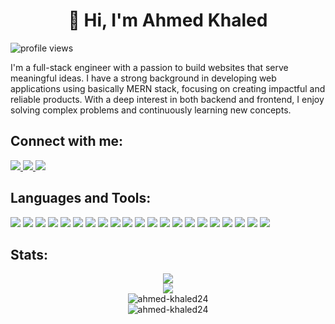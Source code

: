 <h1 align="center">👋 Hi, I'm Ahmed Khaled</h1>
<div align="left">
	<img
		src="https://komarev.com/ghpvc/?username=ahmed-khaled24&label=Profile%20views&color=0e75b6&style=flat"
		alt="profile views"
	/>
</div>
<p>
I'm a full-stack engineer with a passion to build websites that serve meaningful ideas. I have a strong background in developing web applications using basically MERN stack, focusing on creating impactful and reliable products. With a deep interest in both backend and frontend, I enjoy solving complex problems and continuously learning new concepts.
</p>


 ## Connect with me:
<div align="left">
	<a href="mailto:ahmedkhaled.m24@gmail.com">
		<img src="https://img.shields.io/badge/Gmail-D14836?style=for-the-badge&logo=gmail&logoColor=white" />
	</a>
	<a href="https://www.linkedin.com/in/ahmedkhaled24/">
		<img src="https://img.shields.io/badge/LinkedIn-0077B5?style=for-the-badge&logo=linkedin&logoColor=white" />
	</a>
	<a href="https://discord.com/users/720414921304571954">
		<img src="https://img.shields.io/badge/Discord-5865F2?style=for-the-badge&logo=discord&logoColor=white" />
	</a>
</div>

## Languages and Tools:
<div align="left" >
	<img src="https://img.shields.io/badge/TypeScript-007ACC?style=for-the-badge&logo=typescript&logoColor=white" />
	<img src="https://img.shields.io/badge/JavaScript-323330?style=for-the-badge&logo=javascript&logoColor=F7DF1E" />
	<img src="https://img.shields.io/badge/HTML5-E34F26?style=for-the-badge&logo=html5&logoColor=white" />
	<img src="https://img.shields.io/badge/CSS3-1572B6?style=for-the-badge&logo=css3&logoColor=white" />
	<img src="https://img.shields.io/badge/Python-FFD43B?style=for-the-badge&logo=python&logoColor=blue" />
	<img src="https://img.shields.io/badge/nestjs-E0234E?style=for-the-badge&logo=nestjs&logoColor=white" />
	<img src="https://img.shields.io/badge/Express%20js-000000?style=for-the-badge&logo=express&logoColor=white" />
	<img src="https://img.shields.io/badge/Flask-000000?style=for-the-badge&logo=flask&logoColor=white" />
	<img src="https://img.shields.io/badge/langchain-1C3C3C?style=for-the-badge&logo=langchain&logoColor=white" />
	<img src="https://img.shields.io/badge/Amazon_AWS-FF9900?style=for-the-badge&logo=amazonaws&logoColor=white" />
	<img src="https://img.shields.io/badge/GitHub_Actions-2088FF?style=for-the-badge&logo=github-actions&logoColor=white" />
	<img src="https://img.shields.io/badge/Docker-2CA5E0?style=for-the-badge&logo=docker&logoColor=white" />
	<img src="https://img.shields.io/badge/Electron-2B2E3A?style=for-the-badge&logo=electron&logoColor=9FEAF9" />
	<img src="https://img.shields.io/badge/React-20232A?style=for-the-badge&logo=react&logoColor=61DAFB" />
	<img src="https://img.shields.io/badge/Prisma-3982CE?style=for-the-badge&logo=Prisma&logoColor=white" />
	<img src="https://img.shields.io/badge/typeorm-FE0803?style=for-the-badge&logo=typeorm&logoColor=white" />
	<img src="https://img.shields.io/badge/Google_Cloud-4285F4?style=for-the-badge&logo=google-cloud&logoColor=white" />
	<img src="https://img.shields.io/badge/MongoDB-4EA94B?style=for-the-badge&logo=mongodb&logoColor=white" />
	<img src="https://img.shields.io/badge/MySQL-005C84?style=for-the-badge&logo=mysql&logoColor=white" />
	<img src="https://img.shields.io/badge/PostgreSQL-316192?style=for-the-badge&logo=postgresql&logoColor=white" />
	<img src="https://img.shields.io/badge/Elastic_Search-005571?style=for-the-badge&logo=elasticsearch&logoColor=white" />
</div>

## Stats:
<div align="center">
	<img src="https://github-readme-activity-graph.vercel.app/graph?username=ahmed-khaled24&theme=github-compact" />
</div>
<div align="center">
	<img src="https://github-profile-summary-cards.vercel.app/api/cards/profile-details?username=ahmed-khaled24&theme=dark" />
</div>
<div align="center">
	<img
		src="https://github-readme-streak-stats.herokuapp.com/?user=ahmed-khaled24&theme=dark&hide_border=false"
		alt="ahmed-khaled24"
	/>
</div>
<div  align="center">
	<img
		src="https://github-readme-stats.vercel.app/api?username=ahmed-khaled24&show_icons=true&locale=en&theme=dark&hide_border=false"
		alt="ahmed-khaled24"
	/>
</div>

